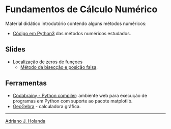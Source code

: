 # Fundamentos de Cálculo Numérico

Material didático introdutório contendo alguns métodos numéricos:

- [Código em Python3](numcalc) das métodos numéricos estudados.

## Slides

* Localização de zeros de funçoes
	* [Método da bisecção e posição falsa](https://drive.google.com/file/d/1RP35YrcT4St21zLcbtAWRLXTZU10UJQb/view?usp=sharing).

## Ferramentas

- [Codabrainy - Python compiler](https://www.codabrainy.com/en/python-compiler/): ambiente web para execução 
de programas em Python com suporte ao pacote matplotlib.
- [GeoGebra](https://www.geogebra.org/graphing) - calculadora
gráfica. 

---
[Adriano J. Holanda](https://ajholanda.github.io)

